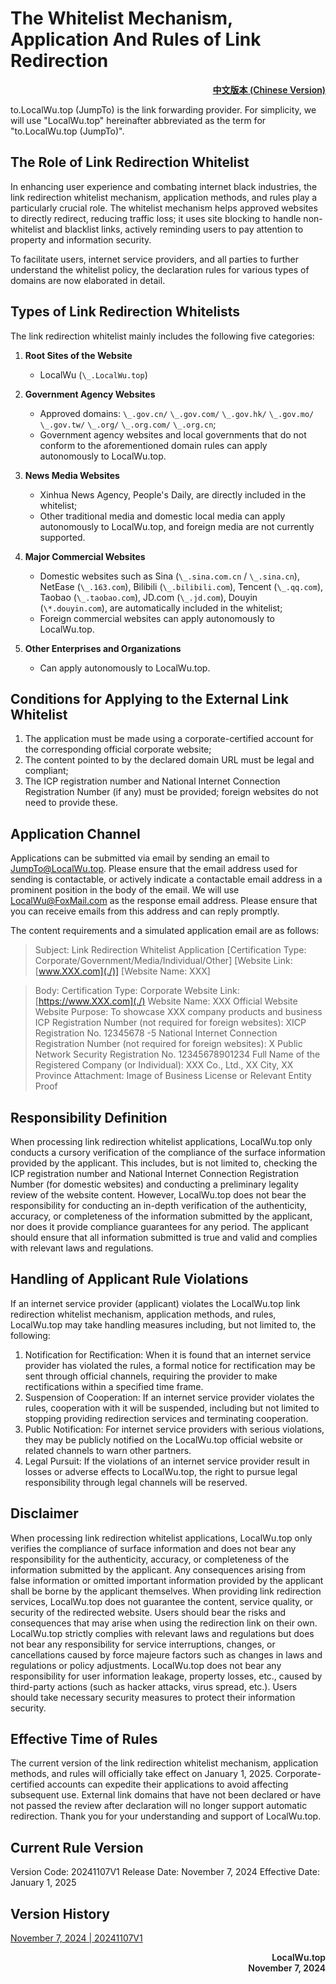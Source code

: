 # The Whitelist Mechanism, Application And Rules of Link Redirection

<p align="right" style="font-weight:600;">
<a href="../">中文版本 (Chinese Version)</a>
</p>

to.LocalWu.top (JumpTo) is the link forwarding provider.
For simplicity, we will use "LocalWu.top" hereinafter abbreviated as the term for "to.LocalWu.top (JumpTo)".

## The Role of Link Redirection Whitelist

In enhancing user experience and combating internet black industries, the link redirection whitelist mechanism, application methods, and rules play a particularly crucial role. The whitelist mechanism helps approved websites to directly redirect, reducing traffic loss; it uses site blocking to handle non-whitelist and blacklist links, actively reminding users to pay attention to property and information security.

To facilitate users, internet service providers, and all parties to further understand the whitelist policy, the declaration rules for various types of domains are now elaborated in detail.

## Types of Link Redirection Whitelists

The link redirection whitelist mainly includes the following five categories:

1. **Root Sites of the Website**

   - LocalWu (`\_.LocalWu.top`)

2. **Government Agency Websites**

   - Approved domains: `\_.gov.cn/` `\_.gov.com/` `\_.gov.hk/` `\_.gov.mo/` `\_.gov.tw/` `\_.org/` `\_.org.com/` `\_.org.cn`;
   - Government agency websites and local governments that do not conform to the aforementioned domain rules can apply autonomously to LocalWu.top.

3. **News Media Websites**

   - Xinhua News Agency, People's Daily, are directly included in the whitelist;
   - Other traditional media and domestic local media can apply autonomously to LocalWu.top, and foreign media are not currently supported.

4. **Major Commercial Websites**

   - Domestic websites such as Sina (`\_.sina.com.cn` / `\_.sina.cn`), NetEase (`\_.163.com`), Bilibili (`\_.bilibili.com`), Tencent (`\_.qq.com`), Taobao (`\_.taobao.com`), JD.com (`\_.jd.com`), Douyin (`\*.douyin.com`), are automatically included in the whitelist;
   - Foreign commercial websites can apply autonomously to LocalWu.top.

5. **Other Enterprises and Organizations**
   - Can apply autonomously to LocalWu.top.

## Conditions for Applying to the External Link Whitelist

1. The application must be made using a corporate-certified account for the corresponding official corporate website;
2. The content pointed to by the declared domain URL must be legal and compliant;
3. The ICP registration number and National Internet Connection Registration Number (if any) must be provided; foreign websites do not need to provide these.

## Application Channel

Applications can be submitted via email by sending an email to JumpTo@LocalWu.top.
Please ensure that the email address used for sending is contactable, or actively indicate a contactable email address in a prominent position in the body of the email.
We will use LocalWu@FoxMail.com as the response email address. Please ensure that you can receive emails from this address and can reply promptly.

The content requirements and a simulated application email are as follows:

> Subject: Link Redirection Whitelist Application [Certification Type: Corporate/Government/Media/Individual/Other] [Website Link: [www.XXX.com](./)] [Website Name: XXX]

> Body:
> Certification Type: Corporate
> Website Link: [https://www.XXX.com](./)
> Website Name: XXX Official Website
> Website Purpose: To showcase XXX company products and business
> ICP Registration Number (not required for foreign websites): XICP Registration No. 12345678 -5
> National Internet Connection Registration Number (not required for foreign websites): X Public Network Security Registration No. 12345678901234
> Full Name of the Registered Company (or Individual): XXX Co., Ltd., XX City, XX Province
> Attachment: Image of Business License or Relevant Entity Proof

## Responsibility Definition

When processing link redirection whitelist applications, LocalWu.top only conducts a cursory verification of the compliance of the surface information provided by the applicant. This includes, but is not limited to, checking the ICP registration number and National Internet Connection Registration Number (for domestic websites) and conducting a preliminary legality review of the website content. However, LocalWu.top does not bear the responsibility for conducting an in-depth verification of the authenticity, accuracy, or completeness of the information submitted by the applicant, nor does it provide compliance guarantees for any period. The applicant should ensure that all information submitted is true and valid and complies with relevant laws and regulations.

## Handling of Applicant Rule Violations

If an internet service provider (applicant) violates the LocalWu.top link redirection whitelist mechanism, application methods, and rules, LocalWu.top may take handling measures including, but not limited to, the following:

1. Notification for Rectification: When it is found that an internet service provider has violated the rules, a formal notice for rectification may be sent through official channels, requiring the provider to make rectifications within a specified time frame.
2. Suspension of Cooperation: If an internet service provider violates the rules, cooperation with it will be suspended, including but not limited to stopping providing redirection services and terminating cooperation.
3. Public Notification: For internet service providers with serious violations, they may be publicly notified on the LocalWu.top official website or related channels to warn other partners.
4. Legal Pursuit: If the violations of an internet service provider result in losses or adverse effects to LocalWu.top, the right to pursue legal responsibility through legal channels will be reserved.

## Disclaimer

When processing link redirection whitelist applications, LocalWu.top only verifies the compliance of surface information and does not bear any responsibility for the authenticity, accuracy, or completeness of the information submitted by the applicant. Any consequences arising from false information or omitted important information provided by the applicant shall be borne by the applicant themselves.
When providing link redirection services, LocalWu.top does not guarantee the content, service quality, or security of the redirected website. Users should bear the risks and consequences that may arise when using the redirection link on their own.
LocalWu.top strictly complies with relevant laws and regulations but does not bear any responsibility for service interruptions, changes, or cancellations caused by force majeure factors such as changes in laws and regulations or policy adjustments.
LocalWu.top does not bear any responsibility for user information leakage, property losses, etc., caused by third-party actions (such as hacker attacks, virus spread, etc.). Users should take necessary security measures to protect their information security.

## Effective Time of Rules

The current version of the link redirection whitelist mechanism, application methods, and rules will officially take effect on January 1, 2025. Corporate-certified accounts can expedite their applications to avoid affecting subsequent use. External link domains that have not been declared or have not passed the review after declaration will no longer support automatic redirection. Thank you for your understanding and support of LocalWu.top.

## Current Rule Version

Version Code: 20241107V1
Release Date: November 7, 2024
Effective Date: January 1, 2025

## Version History

[November 7, 2024 | 20241107V1](.../Version/V1)

<p align="right" style="font-weight:600;">
LocalWu.top
<br>
November 7, 2024
</p>
